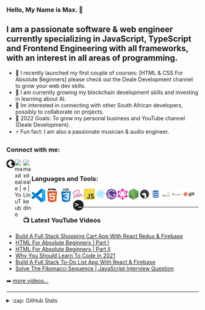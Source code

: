 ### Hello, My Name is Max. 👋

[](https://deale-development.com)

## I am a passionate software & web engineer currently specializing in JavaScript, TypeScript and Frontend Engineering with all frameworks, with an interest in all areas of programming.

- 🔭 I recently launched my first couple of courses: [HTML & CSS For Absolute Beginners] please check out the Deale Development channel to grow your web dev skills.
- 🌱 I am currently growing my blockchain development skills and investing in learning about AI. 
- 👯 Im interested in connecting with other South African developers, possibly to collaborate on projects.
- 🥅 2022 Goals: To grow my personal business and YouTube channel (Deale Development).
- ⚡ Fun fact: I am also a passionate musician & audio engineer.

### Connect with me:

[<img align="left" alt="maxdeale" width="22px" src="https://raw.githubusercontent.com/iconic/open-iconic/master/svg/globe.svg" />][website]
[<img align="left" alt="maxdeale | YouTube" width="22px" src="https://cdn.jsdelivr.net/npm/simple-icons@v3/icons/youtube.svg" />][youtube]
[<img align="left" alt="maxdeale | LinkedIn" width="22px" src="https://cdn.jsdelivr.net/npm/simple-icons@v3/icons/linkedin.svg" />][linkedin]

<br />

### Languages and Tools:

<img align="left" alt="Visual Studio Code" width="36px" src="https://raw.githubusercontent.com/github/explore/80688e429a7d4ef2fca1e82350fe8e3517d3494d/topics/visual-studio-code/visual-studio-code.png" />
<img align="left" alt="HTML5" width="36px" src="https://raw.githubusercontent.com/github/explore/80688e429a7d4ef2fca1e82350fe8e3517d3494d/topics/html/html.png" />
<img align="left" alt="CSS3" width="36px" src="https://raw.githubusercontent.com/github/explore/80688e429a7d4ef2fca1e82350fe8e3517d3494d/topics/css/css.png" />
<img align="left" alt="Sass" width="29px" src="https://raw.githubusercontent.com/github/explore/80688e429a7d4ef2fca1e82350fe8e3517d3494d/topics/sass/sass.png" />
<img align="left" alt="JavaScript" width="29px" src="https://raw.githubusercontent.com/github/explore/80688e429a7d4ef2fca1e82350fe8e3517d3494d/topics/javascript/javascript.png" />
<img align="left" alt="React" width="29px" src="https://raw.githubusercontent.com/github/explore/80688e429a7d4ef2fca1e82350fe8e3517d3494d/topics/react/react.png" />
<img align="left" alt="Gatsby" width="29px" src="https://raw.githubusercontent.com/github/explore/e94815998e4e0713912fed477a1f346ec04c3da2/topics/gatsby/gatsby.png" />
<img align="left" alt="GraphQL" width="29px" src="https://raw.githubusercontent.com/github/explore/80688e429a7d4ef2fca1e82350fe8e3517d3494d/topics/graphql/graphql.png" />
<img align="left" alt="Node.js" width="29px" src="https://raw.githubusercontent.com/github/explore/80688e429a7d4ef2fca1e82350fe8e3517d3494d/topics/nodejs/nodejs.png" />
<img align="left" alt="Deno" width="29px" src="https://raw.githubusercontent.com/github/explore/361e2821e2dea67711cde99c9c40ed357061cf27/topics/deno/deno.png" />
<img align="left" alt="SQL" width="29px" src="https://raw.githubusercontent.com/github/explore/80688e429a7d4ef2fca1e82350fe8e3517d3494d/topics/sql/sql.png" />
<img align="left" alt="MySQL" width="29px" src="https://raw.githubusercontent.com/github/explore/80688e429a7d4ef2fca1e82350fe8e3517d3494d/topics/mysql/mysql.png" />
<img align="left" alt="MongoDB" width="29px" src="https://raw.githubusercontent.com/github/explore/80688e429a7d4ef2fca1e82350fe8e3517d3494d/topics/mongodb/mongodb.png" />
<img align="left" alt="Git" width="29px" src="https://raw.githubusercontent.com/github/explore/80688e429a7d4ef2fca1e82350fe8e3517d3494d/topics/git/git.png" />
<img align="left" alt="Terminal" width="29px" src="https://raw.githubusercontent.com/github/explore/80688e429a7d4ef2fca1e82350fe8e3517d3494d/topics/terminal/terminal.png" />

<br />
<br />

---

### 📺 Latest YouTube Videos

<!-- YOUTUBE:START -->
- [Build A Full Stack Shopping Cart App With React Redux & Firebase](https://www.youtube.com/watch?v=_zWOpsv4jW4)
- [HTML For Absolute Beginners | Part I](https://www.youtube.com/watch?v=E-36mnyQzFc&t=1044s)
- [HTML For Absolute Beginners | Part II](https://www.youtube.com/watch?v=5lvIM455rTE&t=1142s)
- [Why You Should Learn To Code In 2021](https://www.youtube.com/watch?v=pW41O1SvOk4&t=62s)
- [Build A Full Stack To-Do List App With React & Firebase](https://www.youtube.com/watch?v=RauOROAWlSE&t=2357s)
- [Solve The Fibonacci Sequence | JavaScript Interview Question](https://www.youtube.com/watch?v=5CXjk-wKlpc&t=587s)

<!-- YOUTUBE:END -->

➡️ [more videos...](https://www.youtube.com/channel/UCqpjlnAQaZ6gc0-dp_WWLwg)

---

<details>
  <summary>:zap: GitHub Stats</summary>

[https://github-stats-alpha.vercel.app/api?username=maxdeale]

</details>

[website]: https://deale-development.com
[developer-cv]: http://maxdealecv.com
[youtube]: https://www.youtube.com/channel/UCqpjlnAQaZ6gc0-dp_WWLwg
[linkedin]: https://www.linkedin.com/in/max-deale-63619a198/
